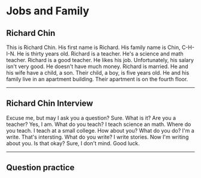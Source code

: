 # Jobs and Family

## Richard Chin

This is Richard Chin.
His first name is Richard.
His family name is Chin, C-H-I-N.
He is thirty years old.
Richard is a teacher.
He's a science and math teacher.
Richard is a good teacher.
He likes his job.
Unfortunately, his salary isn't very good.
He doesn't have much money.
Richard is married.
He and his wife have a child, a son.
Their child, a boy, is five years old.
He and his family live in an apartment building.
Their apartment is on the fourth floor.

---

## Richard Chin Interview

Excuse me, but may I ask you a question?
Sure. What is it?
Are you a teacher?
Yes, I am.
What do you teach?
I teach science an math.
Where do you teach.
I teach at a small college.
How about you? What do you do?
I'm a write.
That's intersting. What do you write?
I write stories. Now I'm writing about you.
Is that okay?
Sure, I don't mind. Good luck.

---

## Question practice
